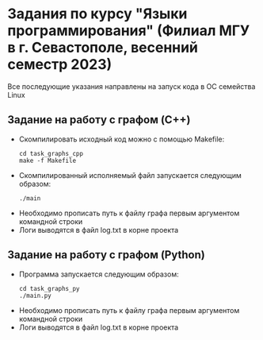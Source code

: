 # Задания по курсу "Языки программирования" (Филиал МГУ в г. Севастополе, весенний семестр 2023)

Все последующие указания направлены на запуск кода в ОС семейства Linux

## Задание на работу с графом (C++)

* Скомпилировать исходный код можно с помощью Makefile:
    ```
    cd task_graphs_cpp
    make -f Makefile
    ```
* Скомпилированный исполняемый файл запускается следующим образом:
    ```
    ./main
    ```
* Необходимо прописать путь к файлу графа первым аргументом командной строки
* Логи выводятся в файл log.txt в корне проекта

## Задание на работу с графом (Python)

* Программа запускается следующим образом:
    ```
    cd task_graphs_py
    ./main.py
    ```
* Необходимо прописать путь к файлу графа первым аргументом командной строки
* Логи выводятся в файл log.txt в корне проекта